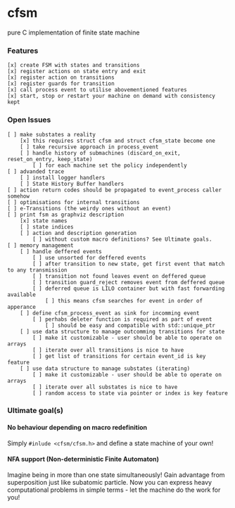 # cfsm
pure C implementation of finite state machine

### Features

    [x] create FSM with states and transitions
    [x] register actions on state entry and exit
    [x] register action on transitions
    [x] register guards for transition
    [x] call process event to utilise abovementioned features
    [x] start, stop or restart your machine on demand with consistency kept

### Open Issues

    [ ] make substates a reality
        [x] this requires struct cfsm and struct cfsm_state become one
        [ ] take recursive approach in process_event
        [ ] handle history of submachines (discard_on_exit, reset_on_entry, keep_state)
            [ ] for each machine set the policy independently
    [ ] advanded trace
        [ ] install logger handlers
        [ ] State History Buffer handlers
    [ ] action return codes should be propagated to event_process caller somehow
    [ ] optimisations for internal transitions
    [ ] e-Transitions (the weirdy ones without an event)
    [ ] print fsm as graphviz description
        [x] state names
        [ ] state indices
        [ ] action and description generation
            [ ] without custom macro definitions? See Ultimate goals. 
    [ ] memory management
        [ ] handle deffered events
            [ ] use unsorted for deffered events
            [ ] after transition to new state, get first event that match to any transmission
            [ ] transition not found leaves event on deffered queue
            [ ] transition guard_reject removes event from deffered queue
            [ ] deferred queue is LILO container but with fast forwarding available
                [ ] this means cfsm searches for event in order of apperance 
        [ ] define cfsm_process_event as sink for incomming event
            [ ] perhabs deleter function is required as part of event
                [ ] should be easy and compatible with std::unique_ptr
        [ ] use data structure to manage outcomming transitions for state
            [ ] make it customizable - user should be able to operate on arrays
            [ ] iterate over all transitions is nice to have
            [ ] get list of transitions for certain event_id is key feature
        [ ] use data structure to manage substates (iterating)
            [ ] make it customizable - user should be able to operate on arrays
            [ ] iterate over all substates is nice to have
            [ ] random access to state via pointer or index is key feature 

### Ultimate goal(s)

#### No behaviour depending on macro redefinition
Simply `#inlude <cfsm/cfsm.h>` and define a state machine of your own!
#### NFA support (Non-deterministic Finite Automaton)
Imagine being in more than one state simultaneously! Gain advantage from superposition just like subatomic particle. Now you can express heavy computational problems in simple terms - let the machine do the work for you!
